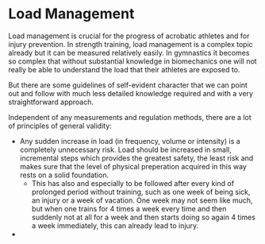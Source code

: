 # Load Management

Load management is crucial for the progress of acrobatic athletes and for injury prevention. In strength training, load management is a complex topic already but it can be measured relatively easily. In gymnastics it becomes so complex that without substantial knowledge in biomechanics one will not really be able to understand the load that their athletes are exposed to. 

But there are some guidelines of self-evident character that we can point out and follow with much less detailed knowledge required and with a very straightforward approach. 

Independent of any measurements and regulation methods, there are a lot of principles of general validity:

* Any sudden increase in load (in frequency, volume or intensity) is a completely unnecessary risk. Load should be increased in small, incremental steps which provides the greatest safety, the least risk and makes sure that the level of physical preperation acquired in this way rests on a solid foundation.
  * This has also and especially to be followed after every kind of prolonged period without training, such as one week of being sick, an injury or a week of vacation. One week may not seem like much, but when one trains for 4 times a week every time and then suddenly not at all for a week and then starts doing so again 4 times a week immediately, this can already lead to injury. 
* 
